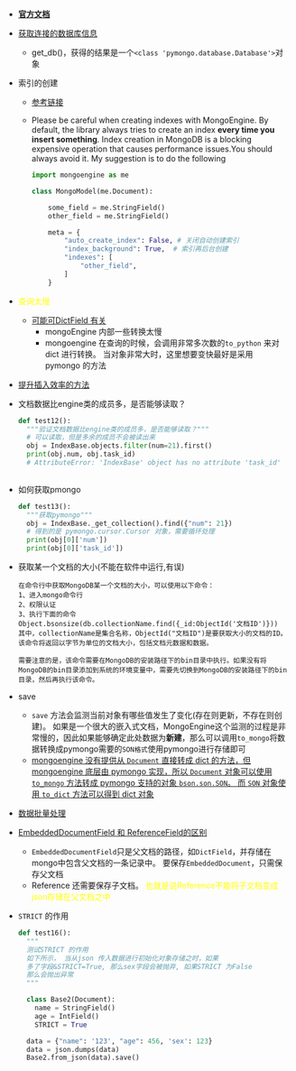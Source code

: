 - **[官方文档](http://docs.mongoengine.org/apireference.html)**
- [获取连接的数据库信息](https://stackoverflow.com/questions/47833179/mongoengine-how-to-get-database-name)
  - get_db()，获得的结果是一个`<class 'pymongo.database.Database'>`对象

- 索引的创建

  - [参考链接](https://stackoverflow.com/questions/45960493/how-to-create-index-for-referencefield-mongoengine)

  - Please be careful when creating indexes with MongoEngine. By default, the library always tries to create an index **every time you insert something**. Index creation in MongoDB is a blocking expensive operation that causes performance issues.You should always avoid it. My suggestion is to do the following

    ```python
    import mongoengine as me
    
    class MongoModel(me.Document):
    
        some_field = me.StringField()
        other_field = me.StringField()
    
        meta = {
            "auto_create_index": False, # 关闭自动创建索引
            "index_background": True,  # 索引再后台创建
            "indexes": [
                "other_field",
            ]
        }
    ```

- <font color=yellow>查询太慢</font>

  - [可能可DictField 有关](https://github.com/MongoEngine/mongoengine/issues/1230)
    - mongoEngine 内部一些转换太慢
    - mongoengine 在查询的时候，会调用非常多次数的`to_python` 来对dict 进行转换。 当对象非常大时，这里想要变快最好是采用 pymongo 的方法
  
- [提升插入效率的方法](https://devpress.csdn.net/mongodb/630487b67e6682346619ba30.html)

- 文档数据比engine类的成员多，是否能够读取？

  ```python
  def test12():
    """验证文档数据比engine类的成员多，是否能够读取？"""
    # 可以读取，但是多余的成员不会被读出来
    obj = IndexBase.objects.filter(num=21).first()
    print(obj.num, obj.task_id)
    # AttributeError: 'IndexBase' object has no attribute 'task_id'
   
  ```
  
- 如何获取pmongo

  ```python
  def test13():
    """获取pymongo"""
    obj = IndexBase._get_collection().find({"num": 21})
    # 得到的是 pymongo.cursor.Cursor 对象，需要循环处理
    print(obj[0]['num'])
    print(obj[0]['task_id'])
  ```

- 获取某一个文档的大小(不能在软件中运行,有误)

  ```shell
  在命令行中获取MongoDB某一个文档的大小，可以使用以下命令：
  1、进入mongo命令行
  2、权限认证
  3、执行下面的命令
  Object.bsonsize(db.collectionName.find({_id:ObjectId('文档ID')}))
  其中，collectionName是集合名称，ObjectId("文档ID")是要获取大小的文档的ID。该命令将返回以字节为单位的文档大小，包括文档元数据和数据。
  
  需要注意的是，该命令需要在MongoDB的安装路径下的bin目录中执行。如果没有将MongoDB的bin目录添加到系统的环境变量中，需要先切换到MongoDB的安装路径下的bin目录，然后再执行该命令。
  ```

- save

  - `save` 方法会监测当前对象有哪些值发生了变化(存在则更新，不存在则创建)。 如果是一个很大的嵌入式文档，MongoEngine这个监测的过程是非常慢的，因此如果能够确定此处数据为**新建**，那么可以调用`to_mongo`将数据转换成pymongo需要的`SON格式`使用pymongo进行存储即可
  - [mongoengine 没有提供从 `Document` 直接转成 dict 的方法，但 mongoengine 底层由 pymongo 实现，所以 `Document` 对象可以使用 `to_mongo` 方法转成 pymongo 支持的对象 `bson.son.SON`。 而 `SON` 对象使用 `to_dict` 方法可以得到 dict 对象](https://blog.perillaroc.wang/post/2018/2018-09-26-mongoengine-document-convert-to-python-dict/)

- [数据批量处理](https://www.cnpython.com/qa/1664291)
- [EmbeddedDocumentField 和 ReferenceField的区别](https://www.oomake.com/question/4974118)
  
  - `EmbeddedDocumentField`只是父文档的路径，如`DictField`，并存储在mongo中包含父文档的一条记录中。 要保存`EmbeddedDocument`，只需保存父文档
  - Reference 还需要保存子文档。<font color=yellow > 也就是说Reference不能将子文档变成json存储在父文档之中</font>
  
- `STRICT` 的作用
  
  ```python
  def test16():
    """
    测试STRICT 的作用
    如下所示， 当从json 传入数据进行初始化对象存储之时，如果
    多了字段&STRICT=True, 那么sex字段会被抛弃, 如果STRICT 为False
    那么会抛出异常
    """
  
    class Base2(Document):
      name = StringField()
      age = IntField()
      STRICT = True
  
    data = {"name": '123', "age": 456, 'sex': 123}
    data = json.dumps(data)
    Base2.from_json(data).save()
  
  ```
  
  

